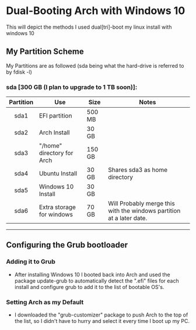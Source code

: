 # Dual-Booting Arch with Windows 10

This will depict the methods I used dual[tri]-boot my linux install with windows 10

## My Partition Scheme

My Partitions are as followed (sda being what the hard-drive is referred to by fdisk -l)

### sda [300 GB (I plan to upgrade to 1 TB soon)]:
| Partition   | Use                        | Size   | Notes                                                                |
| :---------: | -------------------------- | ------ | -------------------------------------------------------------------- |
| sda1        | EFI partition              | 500 MB |                                                                      |
| sda2        | Arch Install               | 30 GB  |                                                                      |
| sda3        | "/home" directory for Arch | 150 GB |                                                                      |
| sda4        | Ubuntu Install             | 30 GB  | Shares sda3 as home directory                                        |
| sda5        | Windows 10 Install         | 30 GB  |                                                                      |
| sda6        | Extra storage for windows  | 70 GB  | Will Probably merge this with the windows partition at a later date. |

---------------------------------------------------------------------------

## Configuring the Grub bootloader

### Adding it to Grub

- After installing Windows 10 I booted back into Arch and used the package update-grub to automatically detect the ".efi" files for each install and configure grub to 
add it to the list of bootable OS's.  

### Setting Arch as my Default

- I downloaded the "grub-customizer" package to push Arch to the top of the list, so I didn't have to hurry and select it every time I boot up my PC.

